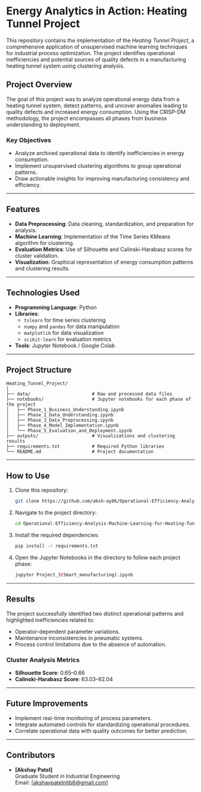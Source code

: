 # **Energy Analytics in Action: Heating Tunnel Project**

This repository contains the implementation of the *Heating Tunnel Project*, a comprehensive application of unsupervised machine learning techniques for industrial process optimization. The project identifies operational inefficiencies and potential sources of quality defects in a manufacturing heating tunnel system using clustering analysis.

## **Project Overview**

The goal of this project was to analyze operational energy data from a heating tunnel system, detect patterns, and uncover anomalies leading to quality defects and increased energy consumption. Using the CRISP-DM methodology, the project encompasses all phases from business understanding to deployment.

### **Key Objectives**
- Analyze archived operational data to identify inefficiencies in energy consumption.
- Implement unsupervised clustering algorithms to group operational patterns.
- Draw actionable insights for improving manufacturing consistency and efficiency.

---

## **Features**
- **Data Preprocessing**: Data cleaning, standardization, and preparation for analysis.
- **Machine Learning**: Implementation of the Time Series KMeans algorithm for clustering.
- **Evaluation Metrics**: Use of Silhouette and Calinski-Harabasz scores for cluster validation.
- **Visualization**: Graphical representation of energy consumption patterns and clustering results.

---

## **Technologies Used**
- **Programming Language**: Python
- **Libraries**:
  - `tslearn` for time series clustering
  - `numpy` and `pandas` for data manipulation
  - `matplotlib` for data visualization
  - `scikit-learn` for evaluation metrics
- **Tools**: Jupyter Notebook / Google Colab

---

## **Project Structure**
```
Heating_Tunnel_Project/
│
├── data/                       # Raw and processed data files
├── notebooks/                  # Jupyter notebooks for each phase of the project
│   ├── Phase_1_Business_Understanding.ipynb
│   ├── Phase_2_Data_Understanding.ipynb
│   ├── Phase_3_Data_Preprocessing.ipynb
│   ├── Phase_4_Model_Implementation.ipynb
│   └── Phase_5_Evaluation_and_Deployment.ipynb
├── outputs/                    # Visualizations and clustering results
├── requirements.txt            # Required Python libraries
└── README.md                   # Project documentation
```

---

## **How to Use**
1. Clone this repository:
   ```bash
   git clone https://github.com/aksh-ay06/Operational-Efficiency-Analysis-Machine-Learning-for-Heating-Tunnel-Optimization.git
   ```
2. Navigate to the project directory:
   ```bash
   cd Operational-Efficiency-Analysis-Machine-Learning-for-Heating-Tunnel-Optimization
   ```
3. Install the required dependencies:
   ```bash
   pip install -r requirements.txt
   ```
4. Open the Jupyter Notebooks in the directory to follow each project phase:
   ```bash
   jupyter Project_3(Smart_manufacturing).ipynb
   ```

---

## **Results**
The project successfully identified two distinct operational patterns and highlighted inefficiencies related to:
- Operator-dependent parameter variations.
- Maintenance inconsistencies in pneumatic systems.
- Process control limitations due to the absence of automation.

### **Cluster Analysis Metrics**
- **Silhouette Score**: 0.65–0.66
- **Calinski-Harabasz Score**: 63.03–82.04

---

## **Future Improvements**
- Implement real-time monitoring of process parameters.
- Integrate automated controls for standardizing operational procedures.
- Correlate operational data with quality outcomes for better prediction.

---

## **Contributors**
- **[Akshay Patel]**  
  Graduate Student in Industrial Engineering  
  Email: [akshaypatelnitb6@gmail.com]  
